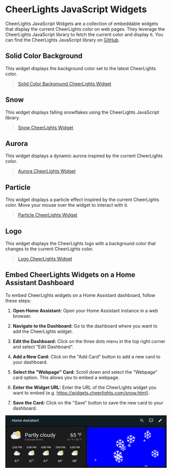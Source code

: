 # CheerLights JavaScript Widgets
CheerLights JavaScript Widgets are a collection of embeddable widgets that display the current CheerLights color on web pages. They leverage the CheerLights JavaScript library to fetch the current color and display it. You can find the CheerLights JavaScript library on [GitHub](https://github.com/cheerlights/cheerlights-javascript).

## Solid Color Background
This widget displays the background color set to the latest CheerLights color.

> [Solid Color Background CheerLights Widget](https://widgets.cheerlights.com/color.html)

## Snow
This widget displays falling snowflakes using the CheerLights JavaScript library.

> [Snow CheerLights Widget](https://widgets.cheerlights.com/snow.html)

## Aurora
This widget displays a dynamic aurora inspired by the current CheerLights color.

> [Aurora CheerLights Widget](https://widgets.cheerlights.com/aurora.html)

## Particle
This widget displays a particle effect inspired by the current CheerLights color. Move your mouse over the widget to interact with it.

> [Particle CheerLights Widget](https://widgets.cheerlights.com/particle.html)

## Logo
This widget displays the CheerLights logo with a background color that changes to the current CheerLights color.

> [Logo CheerLights Widget](https://widgets.cheerlights.com/logo.html)

## Embed CheerLights Widgets on a Home Assistant Dashboard

To embed CheerLights widgets on a Home Assistant dashboard, follow these steps:

1. **Open Home Assistant:**
   Open your Home Assistant instance in a web browser.

2. **Navigate to the Dashboard:**
   Go to the dashboard where you want to add the CheerLights widget.

3. **Edit the Dashboard:**
   Click on the three dots menu in the top right corner and select "Edit Dashboard".

4. **Add a New Card:**
   Click on the "Add Card" button to add a new card to your dashboard.

5. **Select the "Webpage" Card:**
   Scroll down and select the "Webpage" card option. This allows you to embed a webpage.

6. **Enter the Widget URL:**
   Enter the URL of the CheerLights widget you want to embed (e.g. https://widgets.cheerlights.com/snow.html).

7. **Save the Card:**
   Click on the "Save" button to save the new card to your dashboard.

![Home Assistant Dashboard](screenshots/home-assistant-snow.png)